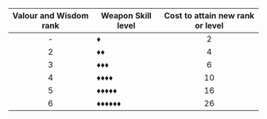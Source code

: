 Valour and Wisdom rank | Weapon Skill level | Cost to attain new rank or level
:---: | --- | :---:
- | &#9830; | 2
2 | ♦♦ | 4
3 | ♦♦♦ | 6
4 | ♦♦♦♦ | 10
5 | ♦♦♦♦♦ | 16
6 | ♦♦♦♦♦♦ | 26
